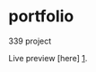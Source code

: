 portfolio
=========

339 project

Live preview [here] [1].

[1]: http://murphy.wot.eecs.northwestern.edu/~lsk250/portfolio/login.html
